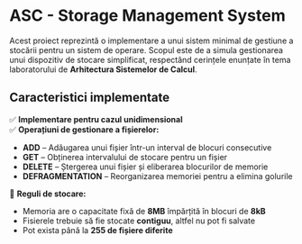 # ASC - Storage Management System

Acest proiect reprezintă o implementare a unui sistem minimal de gestiune a stocării pentru un sistem de operare. Scopul este de a simula gestionarea unui dispozitiv de stocare simplificat,
respectând cerințele enunțate în tema laboratorului de **Arhitectura Sistemelor de Calcul**.

## Caracteristici implementate

✅ **Implementare pentru cazul unidimensional**  
✅ **Operațiuni de gestionare a fișierelor:**
  - **ADD** – Adăugarea unui fișier într-un interval de blocuri consecutive
  - **GET** – Obținerea intervalului de stocare pentru un fișier
  - **DELETE** – Ștergerea unui fișier și eliberarea blocurilor de memorie
  - **DEFRAGMENTATION** – Reorganizarea memoriei pentru a elimina golurile

📌 **Reguli de stocare:**
  - Memoria are o capacitate fixă de **8MB** împărțită în blocuri de **8kB**
  - Fisierele trebuie să fie stocate **contiguu**, altfel nu pot fi salvate
  - Pot exista până la **255 de fișiere diferite**
